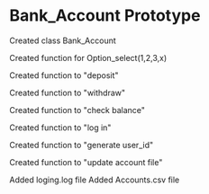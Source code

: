 Bank_Account Prototype
======================

Created class Bank_Account

Created function for Option_select(1,2,3,x)

Created function to "deposit"

Created function to "withdraw"

Created function to "check balance"

Created function to "log in"

Created function to "generate user_id"

Created function to "update account file"

Added loging.log file
Added Accounts.csv file
